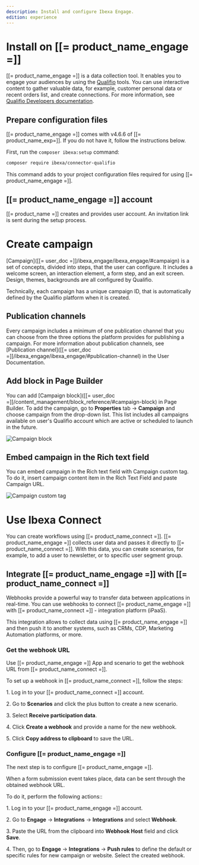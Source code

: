 ```yaml
---
description: Install and configure Ibexa Engage.
edition: experience
---
```


# Install on [[= product_name_engage =]]

[[= product_name_engage =]] is a data collection tool. It enables you to engage your audiences by using the [Qualifio](https://qualifio.com/) tools.
You can use interactive content to gather valuable data, for example, customer personal data or recent orders list, and create connections.
For more information, see [Qualifio Developers documentation](https://developers.qualifio.com/docs/engage/).

## Prepare configuration files

[[= product_name_engage =]] comes with v4.6.6 of [[= product_name_exp=]].
If you do not have it, follow the instructions below.

First, run the `composer ibexa:setup` command:

``` bash
composer require ibexa/connector-qualifio
```

This command adds to your project configuration files required for using [[= product_name_engage =]].

## [[= product_name_engage =]] account

[[= product_name =]] creates and provides user account. An invitation link is sent during the setup process.

# Create campaign

[Campaign]([[= user_doc =]]/ibexa_engage/ibexa_engage/#campaign) is a set of concepts, divided into steps, that the user can configure.
It includes a welcome screen, an interaction element, a form step, and an exit screen.
Design, themes, backgrounds are all configured by Qualifio.

Technically, each campaign has a unique campaign ID, that is automatically defined by the Qualifio platform when it is created.

## Publication channels

Every campaign includes a minimum of one publication channel that you can choose from the three options the platform provides for publishing a campaign.
For more information about publication channels, see [Publication channel]([[= user_doc =]]/ibexa_engage/ibexa_engage/#publication-channel) in the User Documentation.

## Add block in Page Builder

You can add [Campaign block]([[= user_doc =]]/content_management/block_reference/#campaign-block) in Page Builder.
To add the campaign,  go to **Properties** tab -> **Campaign** and choose campaign from the drop-down list. This list includes all campaigns available on user's Qualifio account which are active or scheduled to launch in the future.

![Campaign block](campaign_block.png)

## Embed campaign in the Rich text field

You can embed campaign in the Rich text field with Campaign custom tag.
To do it, insert campaign content item in the Rich Text Field and paste Campaign URL.

![Campaign custom tag](campaign_custom_tag.png)

# Use Ibexa Connect

You can create workflows using [[= product_name_connect =]].
[[= product_name_engage =]] collects user data and passes it directly to [[= product_name_connect =]].
With this data, you can create scenarios, for example, to add a user to newsletter, or to specific user segment group.

## Integrate [[= product_name_engage =]] with [[= product_name_connect =]]

Webhooks provide a powerful way to transfer data between applications in real-time.
You can use webhooks to connect [[= product_name_engage =]] with [[= product_name_connect =]] - integration platform (iPaaS).

This integration allows to collect data using [[= product_name_engage =]] and then push it to another systems, such as CRMs, CDP, Marketing Automation platforms, or more.

### Get the webhook URL

Use [[= product_name_engage =]] App and scenario to get the webhook URL from [[= product_name_connect =]].

To set up a webhook in [[= product_name_connect =]], follow the steps:

1\. Log in to your [[= product_name_connect =]] account.

2\. Go to **Scenarios** and click the plus button to create a new scenario.

3\. Select **Receive participation data**.

4\. Click **Create a webhook** and provide a name for the new webhook.

5\. Click **Copy address to clipboard** to save the URL.

### Configure [[= product_name_engage =]]

The next step is to configure [[= product_name_engage =]].

When a form submission event takes place, data can be sent through the obtained webhook URL.

To do it, perform the following actions::

1\. Log in to your [[= product_name_engage =]] account.

2\. Go to **Engage** -> **Integrations** -> **Integrations** and select **Webhook**.

3\. Paste the URL from the clipboard into **Webhook Host** field and click **Save**.

4\. Then, go to **Engage** -> **Integrations** -> **Push rules** to define the default or specific rules for new campaign or website. Select the created webhook.